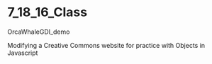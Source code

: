# 7_18_16_Class
OrcaWhaleGDI_demo

Modifying a Creative Commons website for practice with Objects in Javascript
